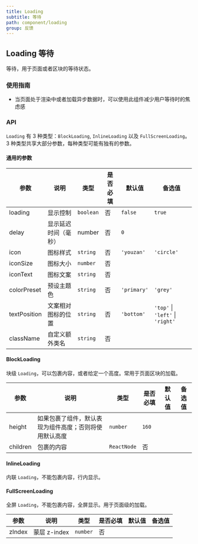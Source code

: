 ```yaml
---
title: Loading
subtitle: 等待
path: component/loading
group: 反馈
---
```


## Loading 等待

等待，用于页面或者区块的等待状态。

### 使用指南

- 当页面处于渲染中或者加载异步数据时，可以使用此组件减少用户等待时的焦虑感

### API

`Loading` 有 3 种类型：`BlockLoading`, `InlineLoading` 以及 `FullScreenLoading`。
3 种类型共享大部分参数，每种类型可能有独有的参数。

#### 通用的参数

| 参数         | 说明                 | 类型   | 是否必填 | 默认值     | 备选值                           |
| ------------ | -------------------- | ------ | -------- | ---------- | -------------------------------- |
| loading      | 显示控制             | `boolean`   | 否       | `false`    | `true`                           |
| delay        | 显示延迟时间（毫秒） | number | 否       | `0`        |                                  |
| icon         | 图标样式             | `string` | 否       | `'youzan'` | `'circle'`                       |
| iconSize     | 图标大小             | `number` | 否       |            |                                  |
| iconText     | 图标文案             | `string` | 否       |            |                                  |
| colorPreset  | 预设主题色           | `string` | 否       | `'primary'` | `'grey'`                       |
| textPosition | 文案相对图标的位置   | `string` | 否       | `'bottom'` | `'top'` \| `'left'` \| `'right'` |
| className    | 自定义额外类名       | `string` | 否       |            |                                  |

#### BlockLoading

块级 `Loading`，可以包裹内容，或者给定一个高度。常用于页面区块的加载。

| 参数     | 说明                                                   | 类型   | 是否必填 | 默认值 | 备选值 |
| -------- | ------------------------------------------------------ | ------ | -------- | ------ | ------ |
| height   | 如果包裹了组件，默认表现为组件高度；否则将使用默认高度 | `number` | `160`    |        |        |
| children | 包裹的内容                                      | `ReactNode`   | 否       |        |        |

#### InlineLoading

内联 `Loading`，不能包裹内容，行内显示。

#### FullScreenLoading

全屏 `Loading`，不能包裹内容，全屏显示。用于页面级的加载。

| 参数   | 说明         | 类型   | 是否必填 | 默认值 | 备选值 |
| ------ | ------------ | ------ | -------- | ------ | ------ |
| zIndex | 蒙层 z-index | `number` | 否       |        |        |
